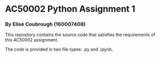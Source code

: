# AC50002 Python Assignment 1
### By Elise Coubrough (160007408)

This repository contains the source code that satisfies the requirements of this AC50002 assignment. 

The code is provided in two file types: .py and .ipynb.
